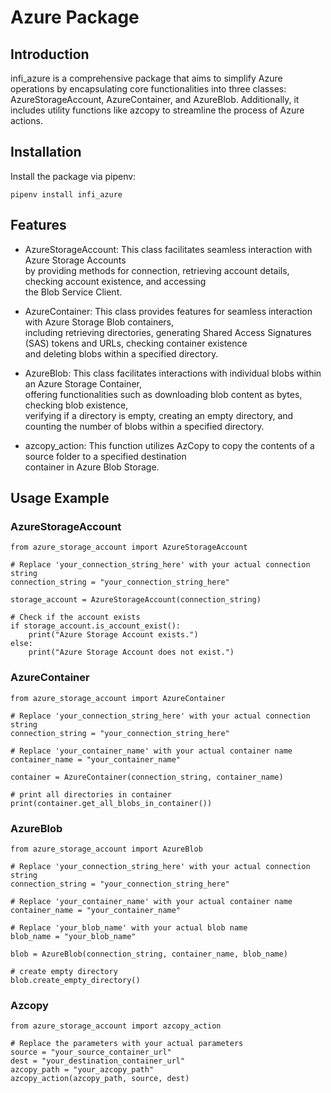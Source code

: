 # Azure Package

## Introduction

infi_azure is a comprehensive package that aims to simplify Azure operations by encapsulating core functionalities into
three classes: AzureStorageAccount, AzureContainer, and AzureBlob. Additionally, it includes utility functions like
azcopy to streamline the process of Azure actions.

## Installation

Install the package via pipenv:

    pipenv install infi_azure

## Features

- AzureStorageAccount: This class facilitates seamless interaction with Azure Storage Accounts\
by providing methods for connection, retrieving account details, checking account existence, and accessing\
the Blob Service Client.

- AzureContainer: This class provides features for seamless interaction with Azure Storage Blob containers,\
including retrieving directories, generating Shared Access Signatures (SAS) tokens and URLs, checking container existence\
and deleting blobs within a specified directory.

- AzureBlob: This class facilitates interactions with individual blobs within an Azure Storage Container,\
offering functionalities such as downloading blob content as bytes, checking blob existence,\
verifying if a directory is empty, creating an empty directory, and counting the number of blobs within a specified directory.

- azcopy_action: This function utilizes AzCopy to copy the contents of a source folder to a specified destination\
container in Azure Blob Storage.

## Usage Example

### AzureStorageAccount

    from azure_storage_account import AzureStorageAccount

    # Replace 'your_connection_string_here' with your actual connection string
    connection_string = "your_connection_string_here"

    storage_account = AzureStorageAccount(connection_string)

    # Check if the account exists
    if storage_account.is_account_exist():
        print("Azure Storage Account exists.")
    else:
        print("Azure Storage Account does not exist.")

### AzureContainer
    
    from azure_storage_account import AzureContainer
    
    # Replace 'your_connection_string_here' with your actual connection string
    connection_string = "your_connection_string_here"

    # Replace 'your_container_name' with your actual container name
    container_name = "your_container_name"

    container = AzureContainer(connection_string, container_name)

    # print all directories in container
    print(container.get_all_blobs_in_container())

### AzureBlob

    from azure_storage_account import AzureBlob
    
    # Replace 'your_connection_string_here' with your actual connection string
    connection_string = "your_connection_string_here"

    # Replace 'your_container_name' with your actual container name
    container_name = "your_container_name"

    # Replace 'your_blob_name' with your actual blob name
    blob_name = "your_blob_name"

    blob = AzureBlob(connection_string, container_name, blob_name)

    # create empty directory
    blob.create_empty_directory()
    
### Azcopy

    from azure_storage_account import azcopy_action

    # Replace the parameters with your actual parameters
    source = "your_source_container_url"
    dest = "your_destination_container_url"
    azcopy_path = "your_azcopy_path"
    azcopy_action(azcopy_path, source, dest)